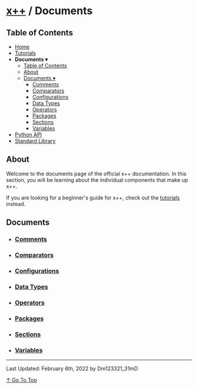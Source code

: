 # [x++](../README.md) / Documents

## Table of Contents

- [Home](../README.md)
- [Tutorials](./tutorials.md)
- **Documents ▾**
    - [Table of Contents](#table-of-contents)
    - [About](#about)
    - [Documents ▾](#documents)
        - [Comments](./documents/comments.md)
        - [Comparators](./documents/comparators.md)
        - [Configurations](./documents/configurations.md)
        - [Data Types](./documents/dataTypes.md)
        - [Operators](./documents/operators.md)
        - [Packages](./documents/packages.md)
        - [Sections](./documents/sections.md)
        - [Variables](./documents/variables.md)
- [Python API](./standardLibrary.md)
- [Standard Library](./pythonAPI.md)

## About

Welcome to the documents page of the official x++ documentation. In this section, you will be learning about the individual components that make up x++.

If you are looking for a beginner's guide for x++, check out the [tutorials](./tutorials.md) instead.

## Documents

- ### [Comments](./documents/comments.md)
- ### [Comparators](./documents/comparators.md)
- ### [Configurations](./documents/configurations.md)
- ### [Data Types](./documents/dataTypes.md)
- ### [Operators](./documents/operators.md)
- ### [Packages](./documents/packages.md)
- ### [Sections](./documents/sections.md)
- ### [Variables](./documents/variables.md)

---

Last Updated: February 6th, 2022 by Dm123321_31mD

[↑ Go To Top](#x--documents)